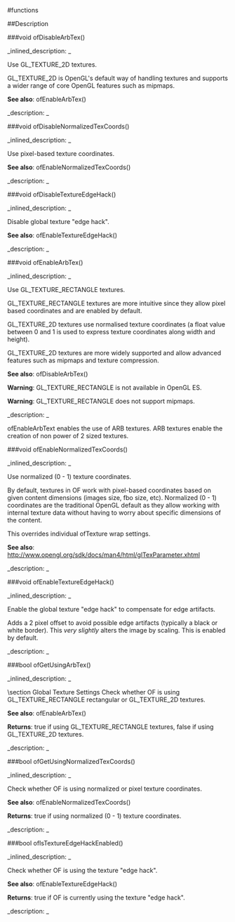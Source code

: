 #functions


<!--
_visible: True_
_advanced: False_
-->

##Description






<!----------------------------------------------------------------------------->

###void ofDisableArbTex()

<!--
_syntax: ofDisableArbTex()_
_name: ofDisableArbTex_
_returns: void_
_returns_description: _
_parameters: _
_version_started: _
_version_deprecated: _
_summary: _
_constant: False_
_static: False_
_visible: True_
_advanced: False_
-->

_inlined_description: _

Use GL_TEXTURE_2D textures.

GL_TEXTURE_2D is OpenGL's default way of handling textures and supports a
wider range of core OpenGL features such as mipmaps.


**See also**: ofEnableArbTex()





_description: _







<!----------------------------------------------------------------------------->

###void ofDisableNormalizedTexCoords()

<!--
_syntax: ofDisableNormalizedTexCoords()_
_name: ofDisableNormalizedTexCoords_
_returns: void_
_returns_description: _
_parameters: _
_version_started: _
_version_deprecated: _
_summary: _
_constant: False_
_static: False_
_visible: True_
_advanced: False_
-->

_inlined_description: _

Use pixel-based texture coordinates.

**See also**: ofEnableNormalizedTexCoords()





_description: _







<!----------------------------------------------------------------------------->

###void ofDisableTextureEdgeHack()

<!--
_syntax: ofDisableTextureEdgeHack()_
_name: ofDisableTextureEdgeHack_
_returns: void_
_returns_description: _
_parameters: _
_version_started: _
_version_deprecated: _
_summary: _
_constant: False_
_static: False_
_visible: True_
_advanced: False_
-->

_inlined_description: _

Disable global texture "edge hack".

**See also**: ofEnableTextureEdgeHack()





_description: _







<!----------------------------------------------------------------------------->

###void ofEnableArbTex()

<!--
_syntax: ofEnableArbTex()_
_name: ofEnableArbTex_
_returns: void_
_returns_description: _
_parameters: _
_version_started: _
_version_deprecated: _
_summary: _
_constant: False_
_static: False_
_visible: True_
_advanced: False_
-->

_inlined_description: _

Use GL_TEXTURE_RECTANGLE textures.

GL_TEXTURE_RECTANGLE textures are more intuitive since they allow pixel
based coordinates and are enabled by default.

GL_TEXTURE_2D textures use normalised texture coordinates (a float value
between 0 and 1 is used to express texture coordinates along width and
height).

GL_TEXTURE_2D textures are more widely supported and allow advanced features
such as mipmaps and texture compression.


**See also**: ofDisableArbTex()

**Warning**: GL_TEXTURE_RECTANGLE is not available in OpenGL ES.

**Warning**: GL_TEXTURE_RECTANGLE does not support mipmaps.





_description: _

ofEnableArbText enables the use of ARB textures. ARB textures enable the creation of non power of 2 sized textures.





<!----------------------------------------------------------------------------->

###void ofEnableNormalizedTexCoords()

<!--
_syntax: ofEnableNormalizedTexCoords()_
_name: ofEnableNormalizedTexCoords_
_returns: void_
_returns_description: _
_parameters: _
_version_started: _
_version_deprecated: _
_summary: _
_constant: False_
_static: False_
_visible: True_
_advanced: False_
-->

_inlined_description: _

Use normalized (0 - 1) texture coordinates.

By default, textures in OF work with pixel-based coordinates based on given
content dimensions (images size, fbo size, etc). Normalized (0 - 1)
coordinates are the traditional OpenGL default as they allow working with
internal texture data without having to worry about specific dimensions of
the content.

This overrides individual ofTexture wrap settings.


**See also**: http://www.opengl.org/sdk/docs/man4/html/glTexParameter.xhtml





_description: _







<!----------------------------------------------------------------------------->

###void ofEnableTextureEdgeHack()

<!--
_syntax: ofEnableTextureEdgeHack()_
_name: ofEnableTextureEdgeHack_
_returns: void_
_returns_description: _
_parameters: _
_version_started: _
_version_deprecated: _
_summary: _
_constant: False_
_static: False_
_visible: True_
_advanced: False_
-->

_inlined_description: _

Enable the global texture "edge hack" to compensate for edge artifacts.

Adds a 2 pixel offset to avoid possible edge artifacts (typically a black or
white border). This *very slightly* alters the image by scaling.  This is
enabled by default.





_description: _







<!----------------------------------------------------------------------------->

###bool ofGetUsingArbTex()

<!--
_syntax: ofGetUsingArbTex()_
_name: ofGetUsingArbTex_
_returns: bool_
_returns_description: _
_parameters: _
_version_started: _
_version_deprecated: _
_summary: _
_constant: False_
_static: False_
_visible: True_
_advanced: False_
-->

_inlined_description: _

\section Global Texture Settings
Check whether OF is using GL_TEXTURE_RECTANGLE rectangular or GL_TEXTURE_2D textures.

**See also**: ofEnableArbTex()

**Returns**: true if using GL_TEXTURE_RECTANGLE textures, false if using GL_TEXTURE_2D textures.





_description: _







<!----------------------------------------------------------------------------->

###bool ofGetUsingNormalizedTexCoords()

<!--
_syntax: ofGetUsingNormalizedTexCoords()_
_name: ofGetUsingNormalizedTexCoords_
_returns: bool_
_returns_description: _
_parameters: _
_version_started: _
_version_deprecated: _
_summary: _
_constant: False_
_static: False_
_visible: True_
_advanced: False_
-->

_inlined_description: _

Check whether OF is using normalized or pixel texture coordinates.

**See also**: ofEnableNormalizedTexCoords()

**Returns**: true if using normalized (0 - 1) texture coordinates.





_description: _







<!----------------------------------------------------------------------------->

###bool ofIsTextureEdgeHackEnabled()

<!--
_syntax: ofIsTextureEdgeHackEnabled()_
_name: ofIsTextureEdgeHackEnabled_
_returns: bool_
_returns_description: _
_parameters: _
_version_started: _
_version_deprecated: _
_summary: _
_constant: False_
_static: False_
_visible: True_
_advanced: False_
-->

_inlined_description: _

Check whether OF is using the texture "edge hack".

**See also**: ofEnableTextureEdgeHack()

**Returns**: true if OF is currently using the texture "edge hack".





_description: _







<!----------------------------------------------------------------------------->

